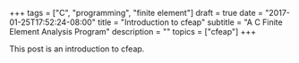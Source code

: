 +++
tags = ["C", "programming", "finite element"]
draft = true
date = "2017-01-25T17:52:24-08:00"
title = "Introduction to cfeap"
subtitle = "A C Finite Element Analysis Program"
description = ""
topics = ["cfeap"]
+++

This post is an introduction to cfeap.
